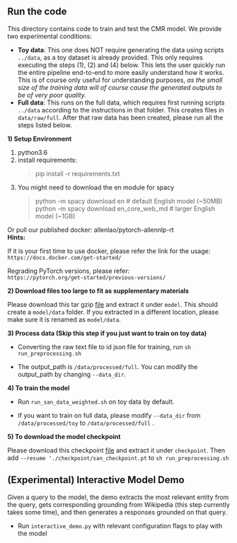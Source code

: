 ## Run the code

This directory contains code to train and test the CMR model. We provide two experimental conditions:
* **Toy data**: This one does NOT require generating the data using scripts `../data`, as a toy dataset is already provided. This only requires executing the steps (1), (2) and (4) below. This lets the user quickly run the entire pipeline end-to-end to more easily understand how it works. This is of course only useful for understanding purposes, *as the small size of the training data will of course cause the generated outputs to be of very poor quality.*
* **Full data**: This runs on the full data, which requires first running scripts `../data` according to the instructions in that folder. This creates files in `data/raw/full`. After that raw data has been created, please run all the steps listed below.

**1) Setup Environment**
1. python3.6
2. install requirements:
   > pip install -r requirements.txt
3. You might need to download the en module for spacy
   > python -m spacy download en              # default English model (~50MB) <br>
   > python -m spacy download en_core_web_md  # larger English model (~1GB)
   
  Or pull our published docker: allenlao/pytorch-allennlp-rt
 <br>
 **Hints:**<br>

  If it is your first time to use docker, please refer the link for the usage:<br>
 `https://docs.docker.com/get-started/`
 
 Regrading PyTorch versions, please refer:<br>
  `https://pytorch.org/get-started/previous-versions/`

**2) Download files too large to fit as supplementary materials**

   Please download this tar gzip [file](https://drive.google.com/file/d/1tMCNv8COw0B3wBRkZ_7fI3h6yaSiJ0b-/view?usp=sharing) and extract it under `model`. This should create a `model/data` folder. If you extracted in a different location, please make sure it is renamed as `model/data`.

**3) Process data (Skip this step if you just want to train on toy data)**

* Converting the raw text file to id json file for training, run `sh run_preprocessing.sh`

* The output_path is `/data/processed/full`. You can modify the output_path by changing `--data_dir`.

**4) To train the model**

* Run `run_san_data_weighted.sh` on toy data by default.

* If you want to train on full data, please modify `--data_dir` from `/data/processed/toy` to `/data/processed/full` .

**5) To download the model checkpoint**

 Please download this checkpoint [file](https://drive.google.com/file/d/1Wm5VQriCaAF3l3C571y_XzhYp75BzZ9w/view?usp=sharing) and extract it under `checkpoint`. Then add `--resume './checkpoint/san_checkpoint.pt` to `sh run_preprocessing.sh`

## (Experimental) Interactive Model Demo

Given a query to the model, the demo extracts the most relevant entity from the query, gets corresponding grounding from Wikipedia (this step currently takes some time), and then generates a responses grounded on that query.
* Run `interactive_demo.py` with relevant configuration flags to play with the model
